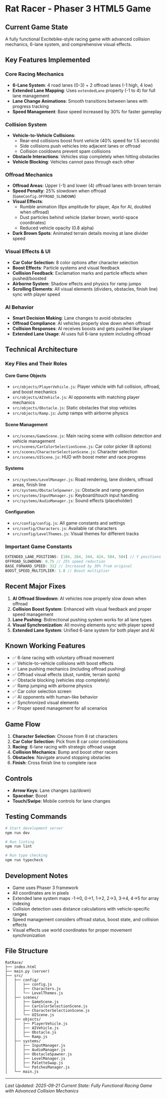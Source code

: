 # Rat Racer - Phaser 3 HTML5 Game

## Current Game State
A fully functional Excitebike-style racing game with advanced collision mechanics, 6-lane system, and comprehensive visual effects.

## Key Features Implemented

### Core Racing Mechanics
- **6-Lane System**: 4 road lanes (0-3) + 2 offroad lanes (-1 high, 4 low)
- **Extended Lane Mapping**: Uses `extendedLane` property (-1 to 4) for full lane management
- **Lane Change Animations**: Smooth transitions between lanes with progress tracking
- **Speed Management**: Base speed increased by 30% for faster gameplay

### Collision System
- **Vehicle-to-Vehicle Collisions**: 
  - Rear-end collisions boost front vehicle (40% speed for 1.5 seconds)
  - Side collisions push vehicles into adjacent lanes or offroad
  - Collision cooldowns prevent spam collisions
- **Obstacle Interactions**: Vehicles stop completely when hitting obstacles
- **Vehicle Blocking**: Vehicles cannot pass through each other

### Offroad Mechanics
- **Offroad Areas**: Upper (-1) and lower (4) offroad lanes with brown terrain
- **Speed Penalty**: 25% slowdown when offroad (`GameConfig.OFFROAD_SLOWDOWN`)
- **Visual Effects**:
  - Rumble animation (6px amplitude for player, 4px for AI, doubled when offroad)
  - Dust particles behind vehicle (darker brown, world-space coordinates)
  - Reduced vehicle opacity (0.8 alpha)
- **Dark Brown Spots**: Animated terrain details moving at lane divider speed

### Visual Effects & UI
- **Car Color Selection**: 8 color options after character selection
- **Boost Effects**: Particle systems and visual feedback
- **Collision Feedback**: Exclamation marks and particle effects when pushed/boosted
- **Airborne System**: Shadow effects and physics for ramp jumps
- **Scrolling Elements**: All visual elements (dividers, obstacles, finish line) sync with player speed

### AI Behavior
- **Smart Decision Making**: Lane changes to avoid obstacles
- **Offroad Compliance**: AI vehicles properly slow down when offroad
- **Collision Responses**: AI receives boosts and gets pushed like player
- **Extended Lane Usage**: AI uses full 6-lane system including offroad

## Technical Architecture

### Key Files and Their Roles

#### Core Game Objects
- `src/objects/PlayerVehicle.js`: Player vehicle with full collision, offroad, and boost mechanics
- `src/objects/AIVehicle.js`: AI opponents with matching player mechanics
- `src/objects/Obstacle.js`: Static obstacles that stop vehicles
- `src/objects/Ramp.js`: Jump ramps with airborne physics

#### Scene Management
- `src/scenes/GameScene.js`: Main racing scene with collision detection and vehicle management
- `src/scenes/CarColorSelectionScene.js`: Car color picker (8 options)
- `src/scenes/CharacterSelectionScene.js`: Character selection
- `src/scenes/UIScene.js`: HUD with boost meter and race progress

#### Systems
- `src/systems/LevelManager.js`: Road rendering, lane dividers, offroad areas, finish line
- `src/systems/ObstacleSpawner.js`: Obstacle and ramp generation
- `src/systems/InputManager.js`: Keyboard/touch input handling
- `src/systems/AudioManager.js`: Sound effects (placeholder)

#### Configuration
- `src/config/config.js`: All game constants and settings
- `src/config/Characters.js`: Available rat characters
- `src/config/LevelThemes.js`: Visual themes for different tracks

### Important Game Constants
```javascript
EXTENDED_LANE_POSITIONS: [184, 264, 344, 424, 504, 584] // Y positions for all 6 lanes
OFFROAD_SLOWDOWN: 0.75 // 25% speed reduction
BASE_FORWARD_SPEED: 312 // Increased by 30% from original
BOOST_SPEED_MULTIPLIER: 1.8 // Boost multiplier
```

## Recent Major Fixes
1. **AI Offroad Slowdown**: AI vehicles now properly slow down when offroad
2. **Collision Boost System**: Enhanced with visual feedback and proper speed management
3. **Lane Pushing**: Bidirectional pushing system works for all lane types
4. **Visual Synchronization**: All moving elements sync with player speed
5. **Extended Lane System**: Unified 6-lane system for both player and AI

## Known Working Features
- ✅ 6-lane racing with voluntary offroad movement
- ✅ Vehicle-to-vehicle collisions with boost effects
- ✅ Lane pushing mechanics (including offroad pushing)
- ✅ Offroad visual effects (dust, rumble, terrain spots)
- ✅ Obstacle blocking (vehicles stop completely)
- ✅ Ramp jumping with airborne physics
- ✅ Car color selection screen
- ✅ AI opponents with human-like behavior
- ✅ Synchronized visual elements
- ✅ Proper speed management for all scenarios

## Game Flow
1. **Character Selection**: Choose from 8 rat characters
2. **Car Color Selection**: Pick from 8 car color combinations
3. **Racing**: 6-lane racing with strategic offroad usage
4. **Collision Mechanics**: Bump and boost other racers
5. **Obstacles**: Navigate around stopping obstacles
6. **Finish**: Cross finish line to complete race

## Controls
- **Arrow Keys**: Lane changes (up/down)
- **Spacebar**: Boost
- **Touch/Swipe**: Mobile controls for lane changes

## Testing Commands
```bash
# Start development server
npm run dev

# Run linting
npm run lint

# Run type checking  
npm run typecheck
```

## Development Notes
- Game uses Phaser 3 framework
- All coordinates are in pixels
- Extended lane system maps -1→0, 0→1, 1→2, 2→3, 3→4, 4→5 for array indexing
- Collision detection uses distance calculations with vehicle-specific ranges
- Speed management considers offroad status, boost state, and collision effects
- Visual effects use world coordinates for proper movement synchronization

## File Structure
```
RatRace/
├── index.html
├── main.py (server)
├── src/
│   ├── config/
│   │   ├── config.js
│   │   ├── Characters.js
│   │   └── LevelThemes.js
│   ├── scenes/
│   │   ├── GameScene.js
│   │   ├── CarColorSelectionScene.js
│   │   ├── CharacterSelectionScene.js
│   │   └── UIScene.js
│   ├── objects/
│   │   ├── PlayerVehicle.js
│   │   ├── AIVehicle.js
│   │   ├── Obstacle.js
│   │   └── Ramp.js
│   ├── systems/
│   │   ├── InputManager.js
│   │   ├── AudioManager.js
│   │   ├── ObstacleSpawner.js
│   │   ├── LevelManager.js
│   │   ├── PaletteSwap.js
│   │   └── PatchesManager.js
│   └── main.js
```

---
*Last Updated: 2025-09-21*
*Current State: Fully Functional Racing Game with Advanced Collision Mechanics*
